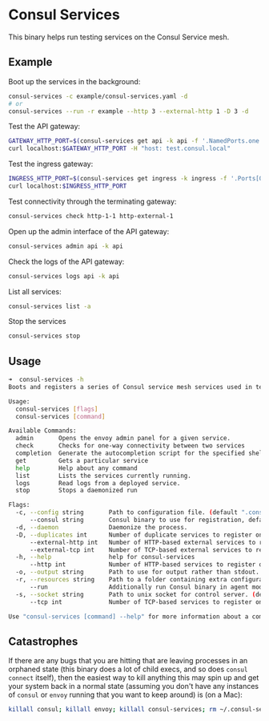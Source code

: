 # Consul Services

This binary helps run testing services on the Consul Service mesh.

## Example

Boot up the services in the background:

```bash
consul-services -c example/consul-services.yaml -d
# or
consul-services --run -r example --http 3 --external-http 1 -D 3 -d
```

Test the API gateway:

```bash
GATEWAY_HTTP_PORT=$(consul-services get api -k api -f '.NamedPorts.one')
curl localhost:$GATEWAY_HTTP_PORT -H "host: test.consul.local"
```

Test the ingress gateway:

```bash
INGRESS_HTTP_PORT=$(consul-services get ingress -k ingress -f '.Ports[0]')
curl localhost:$INGRESS_HTTP_PORT
```

Test connectivity through the terminating gateway:

```bash
consul-services check http-1-1 http-external-1
```

Open up the admin interface of the API gateway:

```bash
consul-services admin api -k api
```

Check the logs of the API gateway:

```bash
consul-services logs api -k api
```

List all services:

```bash
consul-services list -a
```

Stop the services

```bash
consul-services stop
```

## Usage

```bash
➜  consul-services -h
Boots and registers a series of Consul service mesh services used in testing

Usage:
  consul-services [flags]
  consul-services [command]

Available Commands:
  admin       Opens the envoy admin panel for a given service.
  check       Checks for one-way connectivity between two services
  completion  Generate the autocompletion script for the specified shell
  get         Gets a particular service
  help        Help about any command
  list        Lists the services currently running.
  logs        Read logs from a deployed service.
  stop        Stops a daemonized run

Flags:
  -c, --config string       Path to configuration file. (default ".consul-services.yaml")
      --consul string       Consul binary to use for registration, defaults to a binary found in the current folder and then the PATH.
  -d, --daemon              Daemonize the process.
  -D, --duplicates int      Number of duplicate services to register on the mesh. (default 1)
      --external-http int   Number of HTTP-based external services to register on the mesh.
      --external-tcp int    Number of TCP-based external services to register on the mesh.
  -h, --help                help for consul-services
      --http int            Number of HTTP-based services to register on the mesh. (default 1)
  -o, --output string       Path to use for output rather than stdout.
  -r, --resources string    Path to a folder containing extra configuration entries to write.
      --run                 Additionally run Consul binary in agent mode.
  -s, --socket string       Path to unix socket for control server. (default "$HOME/.consul-services.sock")
      --tcp int             Number of TCP-based services to register on the mesh.

Use "consul-services [command] --help" for more information about a command.
```

## Catastrophes

If there are any bugs that you are hitting that are leaving processes in an orphaned state (this binary does a lot of child execs, and so does `consul connect` itself), then the easiest way to kill anything this may spin up and get your system back in a normal state (assuming you don't have any instances of `consul` or `envoy` running that you want to keep around) is (on a Mac):

```bash
killall consul; killall envoy; killall consul-services; rm ~/.consul-services.sock
```